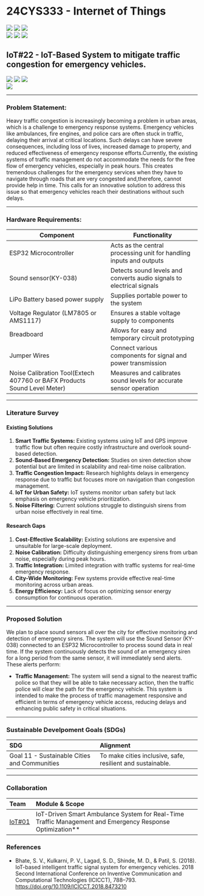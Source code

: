 # 24CYS333 - Internet of Things
![](https://img.shields.io/badge/Batch-22CYS-lightgreen) ![](https://img.shields.io/badge/UG-blue) ![](https://img.shields.io/badge/Subject-IoT-blue)
<br/>
![](https://img.shields.io/badge/Lecture-2-orange) ![](https://img.shields.io/badge/Practical-3-orange) ![](https://img.shields.io/badge/Credits-3-orange) <br/>

## IoT#22 - IoT-Based System to mitigate traffic congestion for emergency vehicles.

![](https://img.shields.io/badge/Member-Nedurumalli_Ved_Varshith_Reddy-gold) ![](https://img.shields.io/badge/Member-Saride_Someswara_Sai_Sri_Chakri-gold) ![](https://img.shields.io/badge/Member-Rudra_Srilakshmi-gold)</br>
![](https://img.shields.io/badge/SDG-11-darkgreen)</br>
<!--![](https://img.shields.io/badge/Reviewed--brown) -->

---

### Problem Statement:
Heavy traffic congestion is increasingly becoming a problem in urban areas, which is a challenge to emergency response systems. Emergency vehicles like ambulances, fire engines, and police cars are often stuck in traffic, delaying their arrival at critical locations. Such delays can have severe consequences, including loss of lives, increased damage to property, and reduced effectiveness of emergency response efforts.Currently, the existing systems of traffic management do not accommodate the needs for the free flow of emergency vehicles, especially in peak hours. This creates tremendous challenges for the emergency services when they have to navigate through roads that are very congested and,therefore, cannot provide help in time. This calls for an innovative solution to address this issue so that emergency vehicles reach their destinations without such delays.

---

### Hardware Requirements:
| Component | Functionality |
| --------- | ------------- |
| ESP32 Microcontroller | Acts as the central processing unit for handling inputs and outputs |
| Sound sensor(KY-038) | Detects sound levels and converts audio signals to electrical signals |
| LiPo Battery based power supply | Supplies portable power to the system |
| Voltage Regulator (LM7805 or AMS1117) | Ensures a stable voltage supply to components |
| Breadboard | Allows for easy and temporary circuit prototyping |
| Jumper Wires | Connect various components for signal and power transmission |
| Noise Calibration Tool(Extech 407760 or BAFX Products Sound Level Meter) | Measures and calibrates sound levels for accurate sensor operation |

---

### Literature Survey

#### Existing Solutions
1. **Smart Traffic Systems:** Existing systems using IoT and GPS improve traffic flow but often require costly infrastructure and overlook sound-based detection.
2. **Sound-Based Emergency Detection:** Studies on siren detection show potential but are limited in scalability and real-time noise calibration.
3. **Traffic Congestion Impact:** Research highlights delays in emergency response due to traffic but focuses more on navigation than congestion management.
4. **IoT for Urban Safety:** IoT systems monitor urban safety but lack emphasis on emergency vehicle prioritization.
5. **Noise Filtering:** Current solutions struggle to distinguish sirens from urban noise effectively in real time.

#### Research Gaps
1. **Cost-Effective Scalability:** Existing solutions are expensive and unsuitable for large-scale deployment.
2. **Noise Calibration:** Difficulty distinguishing emergency sirens from urban noise, especially during peak hours.
3. **Traffic Integration:** Limited integration with traffic systems for real-time emergency response.
4. **City-Wide Monitoring:** Few systems provide effective real-time monitoring across urban areas.
5. **Energy Efficiency:** Lack of focus on optimizing sensor energy consumption for continuous operation.

---

### Proposed Solution

We plan to place sound sensors all over the city for effective monitoring and detection of emergency sirens. The system will use the Sound Sensor (KY-038) connected to an ESP32 Microcontroller to process sound data in real time. If the system continuously detects the sound of an emergency siren for a long period from the same sensor, it will immediately send alerts.
These alerts perform:
- **Traffic Management:**
The system will send a signal to the nearest traffic police so that they will be able to take necessary action, then the traffic police will clear the path for the emergency vehicle.
This system is intended to make the process of traffic management responsive and efficient in terms of emergency vehicle access, reducing delays and enhancing public safety in critical situations.

---


### Sustainable Develpoment Goals (SDGs)
| SDG | Alignment |
|:----|:----------|
| Goal 11 - Sustainable Cities and Communities | To make cities inclusive, safe, resilient and sustainable. |

---

### Collaboration
| Team | Module & Scope |
|:-----|:---------------|
| [IoT#01](https://github.com/Amrita-TIFAC-Cyber-Blockchain/24CYS333-Internet-of-Things/tree/main/Assets/Projects/IoT01) | IoT-Driven Smart Ambulance System for Real-Time Traffic Management and Emergency Response Optimization** |

### References
- Bhate, S. V., Kulkarni, P. V., Lagad, S. D., Shinde, M. D., & Patil, S. (2018). IoT-based intelligent traffic signal system for emergency vehicles. 2018 Second International Conference on Inventive Communication and Computational Technologies (ICICCT), 788–793. https://doi.org/10.1109/ICICCT.2018.8473210 
